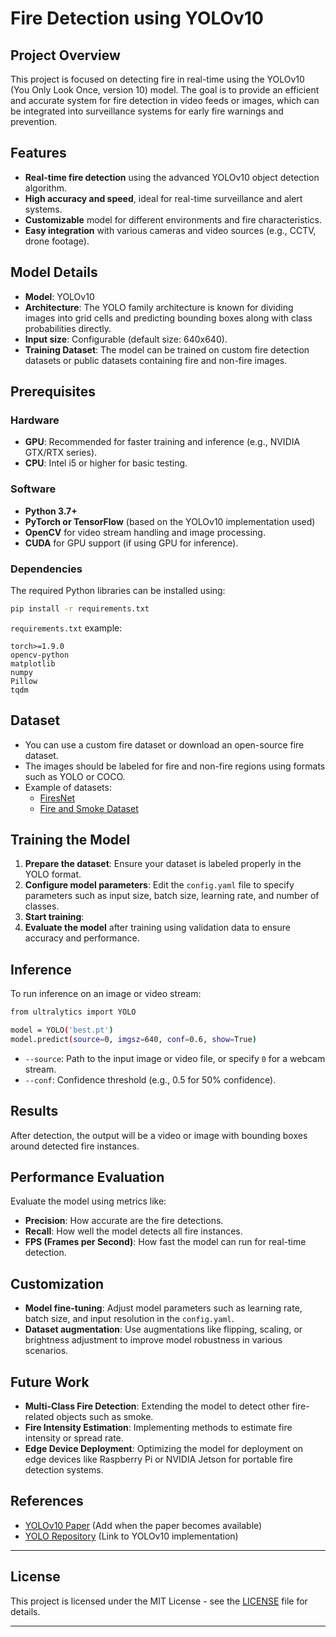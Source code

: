 # Fire Detection using YOLOv10

## Project Overview

This project is focused on detecting fire in real-time using the YOLOv10 (You Only Look Once, version 10) model. The goal is to provide an efficient and accurate system for fire detection in video feeds or images, which can be integrated into surveillance systems for early fire warnings and prevention.

## Features
- **Real-time fire detection** using the advanced YOLOv10 object detection algorithm.
- **High accuracy and speed**, ideal for real-time surveillance and alert systems.
- **Customizable** model for different environments and fire characteristics.
- **Easy integration** with various cameras and video sources (e.g., CCTV, drone footage).
  
## Model Details

- **Model**: YOLOv10
- **Architecture**: The YOLO family architecture is known for dividing images into grid cells and predicting bounding boxes along with class probabilities directly.
- **Input size**: Configurable (default size: 640x640).
- **Training Dataset**: The model can be trained on custom fire detection datasets or public datasets containing fire and non-fire images.

## Prerequisites

### Hardware
- **GPU**: Recommended for faster training and inference (e.g., NVIDIA GTX/RTX series).
- **CPU**: Intel i5 or higher for basic testing.
  
### Software
- **Python 3.7+**
- **PyTorch or TensorFlow** (based on the YOLOv10 implementation used)
- **OpenCV** for video stream handling and image processing.
- **CUDA** for GPU support (if using GPU for inference).

### Dependencies
The required Python libraries can be installed using:

```bash
pip install -r requirements.txt
```

`requirements.txt` example:

```text
torch>=1.9.0
opencv-python
matplotlib
numpy
Pillow
tqdm
```

## Dataset

- You can use a custom fire dataset or download an open-source fire dataset.
- The images should be labeled for fire and non-fire regions using formats such as YOLO or COCO.
- Example of datasets:
  - [FiresNet](https://github.com/FiresNet)
  - [Fire and Smoke Dataset](https://universe.roboflow.com/-jwzpw/continuous_fire/dataset/6#)

## Training the Model

1. **Prepare the dataset**: Ensure your dataset is labeled properly in the YOLO format. 
2. **Configure model parameters**: Edit the `config.yaml` file to specify parameters such as input size, batch size, learning rate, and number of classes.
3. **Start training**:
4. **Evaluate the model** after training using validation data to ensure accuracy and performance.

## Inference

To run inference on an image or video stream:

```bash
from ultralytics import YOLO

model = YOLO('best.pt')
model.predict(source=0, imgsz=640, conf=0.6, show=True)
```

- `--source`: Path to the input image or video file, or specify `0` for a webcam stream.
- `--conf`: Confidence threshold (e.g., 0.5 for 50% confidence).

## Results

After detection, the output will be a video or image with bounding boxes around detected fire instances.

## Performance Evaluation

Evaluate the model using metrics like:
- **Precision**: How accurate are the fire detections.
- **Recall**: How well the model detects all fire instances.
- **FPS (Frames per Second)**: How fast the model can run for real-time detection.

## Customization

- **Model fine-tuning**: Adjust model parameters such as learning rate, batch size, and input resolution in the `config.yaml`.
- **Dataset augmentation**: Use augmentations like flipping, scaling, or brightness adjustment to improve model robustness in various scenarios.

## Future Work

- **Multi-Class Fire Detection**: Extending the model to detect other fire-related objects such as smoke.
- **Fire Intensity Estimation**: Implementing methods to estimate fire intensity or spread rate.
- **Edge Device Deployment**: Optimizing the model for deployment on edge devices like Raspberry Pi or NVIDIA Jetson for portable fire detection systems.

## References

- [YOLOv10 Paper](https://arxiv.org/abs/XXXX.XXXXX) (Add when the paper becomes available)
- [YOLO Repository](https://github.com/ultralytics/yolov10) (Link to YOLOv10 implementation)

---

## License

This project is licensed under the MIT License - see the [LICENSE](LICENSE) file for details.

---
